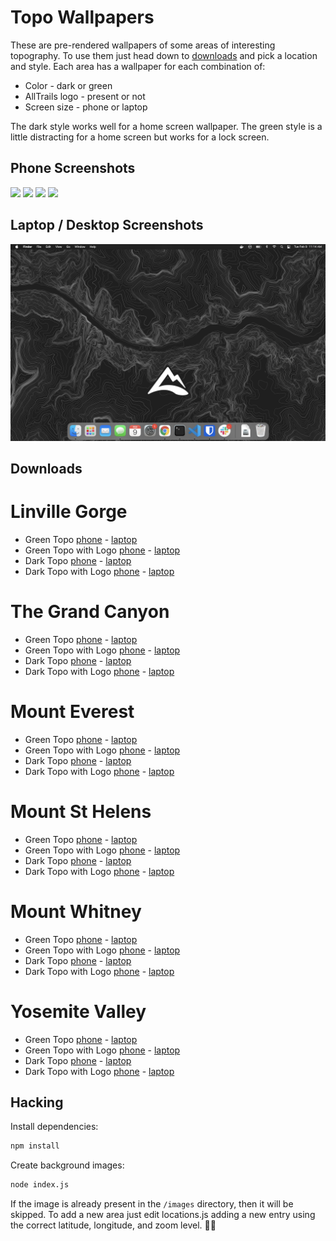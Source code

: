 <!-- Do not edit this file. It is autogenerated in index.js -->
# Topo Wallpapers

These are pre-rendered wallpapers of some areas of interesting topography. To use them just head down to [downloads](#downloads) and pick a location and style. Each area has a wallpaper for each combination of:

* Color - dark or green
* AllTrails logo - present or not
* Screen size - phone or laptop

The dark style works well for a home screen wallpaper. The green style is a little distracting for a home screen but works for a lock screen.
## Phone Screenshots

<div>
  <img src="screenshots/everest-dark-logo-phone.png" width="200">
  <img src="screenshots/gorge-green-logo-phone.png" width="200">
  <img src="screenshots/gorge-dark-phone.png" width="200">
  <img src="screenshots/whitney-green-logo-phone.png" width="200">
</div>

## Laptop / Desktop Screenshots

<div>
  <img src="screenshots/grand-canyon-dark-logo-laptop.png" width="800">
</div>

## Downloads
# Linville Gorge
* Green Topo [phone](images/linville-gorge-green-topo-phone.png) - [laptop](images/linville-gorge-green-topo-laptop.png)
* Green Topo with Logo [phone](images/linville-gorge-green-topo-logo-phone.png) - [laptop](images/linville-gorge-green-topo-logo-laptop.png)
* Dark Topo [phone](images/linville-gorge-dark-topo-phone.png) - [laptop](images/linville-gorge-dark-topo-laptop.png)
* Dark Topo with Logo [phone](images/linville-gorge-dark-topo-logo-phone.png) - [laptop](images/linville-gorge-dark-topo-logo-laptop.png)
# The Grand Canyon
* Green Topo [phone](images/grand-canyon-green-topo-phone.png) - [laptop](images/grand-canyon-green-topo-laptop.png)
* Green Topo with Logo [phone](images/grand-canyon-green-topo-logo-phone.png) - [laptop](images/grand-canyon-green-topo-logo-laptop.png)
* Dark Topo [phone](images/grand-canyon-dark-topo-phone.png) - [laptop](images/grand-canyon-dark-topo-laptop.png)
* Dark Topo with Logo [phone](images/grand-canyon-dark-topo-logo-phone.png) - [laptop](images/grand-canyon-dark-topo-logo-laptop.png)
# Mount Everest
* Green Topo [phone](images/everest-green-topo-phone.png) - [laptop](images/everest-green-topo-laptop.png)
* Green Topo with Logo [phone](images/everest-green-topo-logo-phone.png) - [laptop](images/everest-green-topo-logo-laptop.png)
* Dark Topo [phone](images/everest-dark-topo-phone.png) - [laptop](images/everest-dark-topo-laptop.png)
* Dark Topo with Logo [phone](images/everest-dark-topo-logo-phone.png) - [laptop](images/everest-dark-topo-logo-laptop.png)
# Mount St Helens
* Green Topo [phone](images/st-helens-green-topo-phone.png) - [laptop](images/st-helens-green-topo-laptop.png)
* Green Topo with Logo [phone](images/st-helens-green-topo-logo-phone.png) - [laptop](images/st-helens-green-topo-logo-laptop.png)
* Dark Topo [phone](images/st-helens-dark-topo-phone.png) - [laptop](images/st-helens-dark-topo-laptop.png)
* Dark Topo with Logo [phone](images/st-helens-dark-topo-logo-phone.png) - [laptop](images/st-helens-dark-topo-logo-laptop.png)
# Mount Whitney
* Green Topo [phone](images/whitney-green-topo-phone.png) - [laptop](images/whitney-green-topo-laptop.png)
* Green Topo with Logo [phone](images/whitney-green-topo-logo-phone.png) - [laptop](images/whitney-green-topo-logo-laptop.png)
* Dark Topo [phone](images/whitney-dark-topo-phone.png) - [laptop](images/whitney-dark-topo-laptop.png)
* Dark Topo with Logo [phone](images/whitney-dark-topo-logo-phone.png) - [laptop](images/whitney-dark-topo-logo-laptop.png)
# Yosemite Valley
* Green Topo [phone](images/yosemite-valley-green-topo-phone.png) - [laptop](images/yosemite-valley-green-topo-laptop.png)
* Green Topo with Logo [phone](images/yosemite-valley-green-topo-logo-phone.png) - [laptop](images/yosemite-valley-green-topo-logo-laptop.png)
* Dark Topo [phone](images/yosemite-valley-dark-topo-phone.png) - [laptop](images/yosemite-valley-dark-topo-laptop.png)
* Dark Topo with Logo [phone](images/yosemite-valley-dark-topo-logo-phone.png) - [laptop](images/yosemite-valley-dark-topo-logo-laptop.png)
## Hacking

Install dependencies:

```bash
npm install
```

Create background images:

```bash
node index.js
```

If the image is already present in the `/images` directory, then it will be skipped. To add a new area just edit locations.js adding a new entry using the correct latitude, longitude, and zoom level. 🤘🏻
